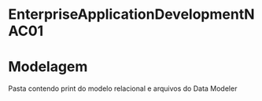 # EnterpriseApplicationDevelopmentNAC01
# Modelagem
Pasta contendo print do modelo relacional e arquivos do Data Modeler
